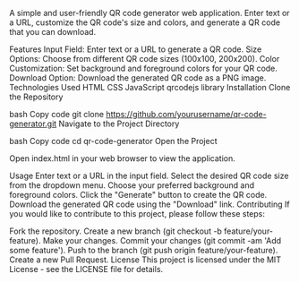 A simple and user-friendly QR code generator web application. Enter text or a URL, customize the QR code's size and colors, and generate a QR code that you can download.

Features
Input Field: Enter text or a URL to generate a QR code.
Size Options: Choose from different QR code sizes (100x100, 200x200).
Color Customization: Set background and foreground colors for your QR code.
Download Option: Download the generated QR code as a PNG image.
Technologies Used
HTML
CSS
JavaScript
qrcodejs library
Installation
Clone the Repository

bash
Copy code
git clone https://github.com/yourusername/qr-code-generator.git
Navigate to the Project Directory

bash
Copy code
cd qr-code-generator
Open the Project

Open index.html in your web browser to view the application.

Usage
Enter text or a URL in the input field.
Select the desired QR code size from the dropdown menu.
Choose your preferred background and foreground colors.
Click the "Generate" button to create the QR code.
Download the generated QR code using the "Download" link.
Contributing
If you would like to contribute to this project, please follow these steps:

Fork the repository.
Create a new branch (git checkout -b feature/your-feature).
Make your changes.
Commit your changes (git commit -am 'Add some feature').
Push to the branch (git push origin feature/your-feature).
Create a new Pull Request.
License
This project is licensed under the MIT License - see the LICENSE file for details.
